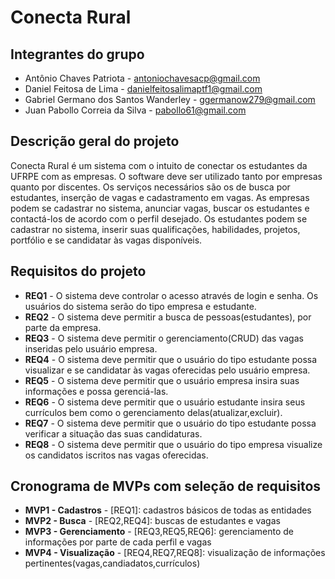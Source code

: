 # Conecta Rural



## Integrantes do grupo 
 * Antônio Chaves Patriota - antoniochavesacp@gmail.com
 * Daniel Feitosa de Lima - danielfeitosalimaptf1@gmail.com
 * Gabriel Germano dos Santos Wanderley - ggermanow279@gmail.com
 * Juan Pabollo Correia da Silva - pabollo61@gmail.com

## Descrição geral do projeto 

Conecta Rural é um sistema com o intuito de conectar os estudantes da UFRPE com as empresas. O software deve ser utilizado tanto por empresas quanto por discentes. Os serviços necessários são os de busca por estudantes, inserção de vagas e cadastramento em vagas. As empresas podem se cadastrar no sistema, anunciar vagas, buscar os estudantes e contactá-los de acordo com o perfil desejado. Os estudantes podem se cadastrar no sistema, inserir suas qualificações, habilidades, projetos, portfólio e se candidatar às vagas disponíveis.

## Requisitos do projeto

 * **REQ1** - O sistema deve controlar o acesso através de login e senha. Os usuários do sistema serão do tipo empresa e estudante.
 * **REQ2** - O sistema deve permitir a busca de pessoas(estudantes), por parte da empresa.
 * **REQ3** - O sistema deve permitir o gerenciamento(CRUD) das vagas inseridas pelo usuário empresa.
 * **REQ4** - O sistema deve permitir que o usuário do tipo estudante possa visualizar e se candidatar às vagas oferecidas pelo usuário empresa.
 * **REQ5** - O sistema deve permitir que o usuário empresa insira suas informações e possa gerenciá-las.
 * **REQ6** - O sistema deve permitir que o usuário estudante insira seus currículos bem como o gerenciamento delas(atualizar,excluir).
 * **REQ7** - O sistema deve permitir que o usuário do tipo estudante possa verificar a situação das suas candidaturas. 
 * **REQ8** - O sistema deve permitir que o usuário do tipo empresa visualize os candidatos iscritos nas vagas oferecidas. 

  ## Cronograma de MVPs com seleção de requisitos

  * **MVP1 - Cadastros** - [REQ1]: cadastros básicos de todas as entidades
  * **MVP2 - Busca** - [REQ2,REQ4]: buscas de estudantes e vagas
  * **MVP3 - Gerenciamento** - [REQ3,REQ5,REQ6]: gerenciamento de informações por parte de cada perfil e vagas
  * **MVP4 - Visualização** - [REQ4,REQ7,REQ8]: visualização de informações pertinentes(vagas,candiadatos,currículos) 
